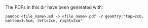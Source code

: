The PDFs in this dir have been generated with:
```
pandoc <file_name>.md -o <file_name>.pdf -V geomtry:"top=2cm, bottom=1.5cm, left=2cm, right=2cm"
```
